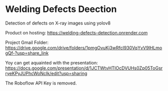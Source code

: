 # Welding Defects Deection
Detection of defects on X-ray images using yolov8

Product on hosting: https://welding-defects-detection.onrender.com

Project Gmail Folder: https://drive.google.com/drive/folders/1pmgOvuKj3wRfcl930VqYvV9lHLmogQf-?usp=share_link

Yoy can get aquainted with the presentation: https://docs.google.com/presentation/d/1JCTWtvHTIOcDVUHs0Zp05ToGsrryeKPyJUPhcWoNcIk/edit?usp=sharing

The Roboflow API Key is removed.
